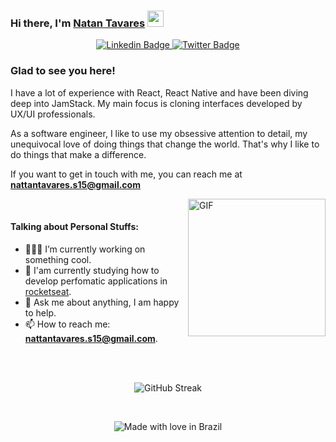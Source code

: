 ### Hi there, I'm <a href="#" target="_blank">Natan Tavares</a> <img src="https://media.giphy.com/media/hvRJCLFzcasrR4ia7z/giphy.gif" width="26px" height="26px">

<p align="center">

  <a href="https://linkedin.com/in/natan-tavares" target="_blank">
    <img src="https://img.shields.io/badge/-Natan_Tavares-0e76a8?style=flat-square&logo=Linkedin&logoColor=white" alt="Linkedin Badge">
  </a>

  <a href="https://twitter.com/Natan_Tvrs" target="_blank">
    <img src="https://img.shields.io/badge/-@Natan_Trvs-00acee?style=flat-square&logo=Twitter&logoColor=white" alt="Twitter Badge">
  </a>

  <!-- <a href="https://" target="_blank">
    <img src="https://img.shields.io/badge/Website-3b5998?style=flat-square&logo=google-chrome&logoColor=white" alt="Website Badge">
  </a> -->

<!-- [![Linkedin Badge](https://img.shields.io/badge/-Natan_Tavares-0e76a8?style=flat-square&logo=Linkedin&logoColor=white)](https://linkedin.com/in/natan-tavares)&nbsp;[![Twitter Badge](https://img.shields.io/badge/-@Natan_Trvs-00acee?style=flat-square&logo=Twitter&logoColor=white)](https://twitter.com/Natan_Tvrs)&nbsp;[![Website Badge](https://img.shields.io/badge/Website-3b5998?style=flat-square&logo=google-chrome&logoColor=white)](https://) -->

</p>

### Glad to see you here!

I have a lot of experience with React, React Native and have been diving deep into JamStack. My main focus is cloning interfaces developed by UX/UI professionals.

As a software engineer, I like to use my obsessive attention to detail, my unequivocal love of doing things that change the world. That's why I like to do things that make a difference.

If you want to get in touch with me, you can reach me at **nattantavares.s15@gmail.com**

<img align="right" alt="GIF" src="https://user-images.githubusercontent.com/5713670/87202985-820dcb80-c2b6-11ea-9f56-7ec461c497c3.gif" width="220" />

<br />

#### Talking about Personal Stuffs:

- 👨🏻‍💻 I’m currently working on something cool.
- 🚀 I'am currently studying how to develop perfomatic applications in [rocketseat](https://rocketseat.com.br/).
- 💬 Ask me about anything, I am happy to help.
- 📫 How to reach me: **nattantavares.s15@gmail.com**.
<!-- - 📝 [Resume](https://). -->

<br />
<br />

<p align="center">
  <img src="http://github-readme-streak-stats.herokuapp.com?user=NatanTavares&theme=blueberry_duo&hide_border=true" alt="GitHub Streak" />
</p>

<br />

<p align="center">
  <img src="https://madewithlove.now.sh/br?heart=true&colorB=%23009638&template=flat-square" alt="Made with love in Brazil">
</p>
